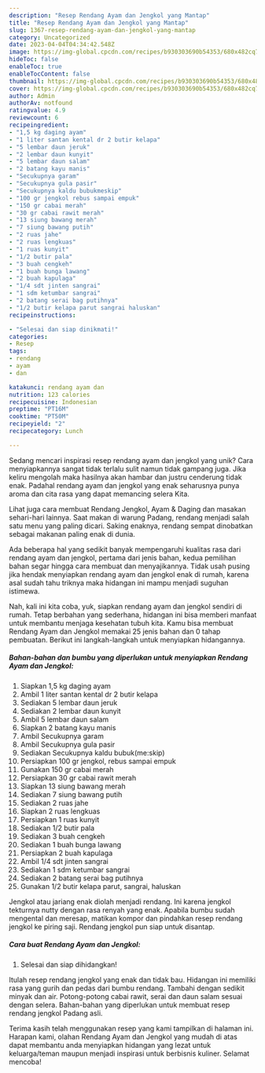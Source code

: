 ```yaml
---
description: "Resep Rendang Ayam dan Jengkol yang Mantap"
title: "Resep Rendang Ayam dan Jengkol yang Mantap"
slug: 1367-resep-rendang-ayam-dan-jengkol-yang-mantap
category: Uncategorized
date: 2023-04-04T04:34:42.548Z
image: https://img-global.cpcdn.com/recipes/b930303690b54353/680x482cq70/rendang-ayam-dan-jengkol-foto-resep-utama.jpg
hideToc: false
enableToc: true
enableTocContent: false
thumbnail: https://img-global.cpcdn.com/recipes/b930303690b54353/680x482cq70/rendang-ayam-dan-jengkol-foto-resep-utama.jpg
cover: https://img-global.cpcdn.com/recipes/b930303690b54353/680x482cq70/rendang-ayam-dan-jengkol-foto-resep-utama.jpg
author: Admin
authorAv: notfound
ratingvalue: 4.9
reviewcount: 6
recipeingredient:
- "1,5 kg daging ayam"
- "1 liter santan kental dr 2 butir kelapa"
- "5 lembar daun jeruk"
- "2 lembar daun kunyit"
- "5 lembar daun salam"
- "2 batang kayu manis"
- "Secukupnya garam"
- "Secukupnya gula pasir"
- "Secukupnya kaldu bubukmeskip"
- "100 gr jengkol rebus sampai empuk"
- "150 gr cabai merah"
- "30 gr cabai rawit merah"
- "13 siung bawang merah"
- "7 siung bawang putih"
- "2 ruas jahe"
- "2 ruas lengkuas"
- "1 ruas kunyit"
- "1/2 butir pala"
- "3 buah cengkeh"
- "1 buah bunga lawang"
- "2 buah kapulaga"
- "1/4 sdt jinten sangrai"
- "1 sdm ketumbar sangrai"
- "2 batang serai bag putihnya"
- "1/2 butir kelapa parut sangrai haluskan"
recipeinstructions:

- "Selesai dan siap dinikmati!"
categories:
- Resep
tags:
- rendang
- ayam
- dan

katakunci: rendang ayam dan 
nutrition: 123 calories
recipecuisine: Indonesian
preptime: "PT16M"
cooktime: "PT50M"
recipeyield: "2"
recipecategory: Lunch

---
```





Sedang mencari inspirasi resep rendang ayam dan jengkol yang unik? Cara menyiapkannya sangat tidak terlalu sulit namun tidak gampang juga. Jika keliru mengolah maka hasilnya akan hambar dan justru cenderung tidak enak. Padahal rendang ayam dan jengkol yang enak seharusnya punya aroma dan cita rasa yang dapat memancing selera Kita.





Lihat juga cara membuat Rendang Jengkol, Ayam &amp; Daging dan masakan sehari-hari lainnya. Saat makan di warung Padang, rendang menjadi salah satu menu yang paling dicari. Saking enaknya, rendang sempat dinobatkan sebagai makanan paling enak di dunia.

Ada beberapa hal yang sedikit banyak mempengaruhi kualitas rasa dari rendang ayam dan jengkol, pertama dari jenis bahan, kedua pemilihan bahan segar hingga cara membuat dan menyajikannya. Tidak usah pusing jika hendak menyiapkan rendang ayam dan jengkol enak di rumah, karena asal sudah tahu triknya maka hidangan ini mampu menjadi suguhan istimewa.






Nah, kali ini kita coba, yuk, siapkan rendang ayam dan jengkol sendiri di rumah. Tetap berbahan yang sederhana, hidangan ini bisa memberi manfaat untuk membantu menjaga kesehatan tubuh kita. Kamu bisa membuat Rendang Ayam dan Jengkol memakai 25 jenis bahan dan 0 tahap pembuatan. Berikut ini langkah-langkah untuk menyiapkan hidangannya.

<!--inarticleads1-->

##### Bahan-bahan dan bumbu yang diperlukan untuk menyiapkan Rendang Ayam dan Jengkol:

1. Siapkan 1,5 kg daging ayam
1. Ambil 1 liter santan kental dr 2 butir kelapa
1. Sediakan 5 lembar daun jeruk
1. Sediakan 2 lembar daun kunyit
1. Ambil 5 lembar daun salam
1. Siapkan 2 batang kayu manis
1. Ambil Secukupnya garam
1. Ambil Secukupnya gula pasir
1. Sediakan Secukupnya kaldu bubuk(me:skip)
1. Persiapkan 100 gr jengkol, rebus sampai empuk
1. Gunakan 150 gr cabai merah
1. Persiapkan 30 gr cabai rawit merah
1. Siapkan 13 siung bawang merah
1. Sediakan 7 siung bawang putih
1. Sediakan 2 ruas jahe
1. Siapkan 2 ruas lengkuas
1. Persiapkan 1 ruas kunyit
1. Sediakan 1/2 butir pala
1. Sediakan 3 buah cengkeh
1. Sediakan 1 buah bunga lawang
1. Persiapkan 2 buah kapulaga
1. Ambil 1/4 sdt jinten sangrai
1. Sediakan 1 sdm ketumbar sangrai
1. Sediakan 2 batang serai bag putihnya
1. Gunakan 1/2 butir kelapa parut, sangrai, haluskan


Jengkol atau jariang enak diolah menjadi rendang. Ini karena jengkol tekturnya nutty dengan rasa renyah yang enak. Apabila bumbu sudah mengental dan meresap, matikan kompor dan pindahkan resep rendang jengkol ke piring saji. Rendang jengkol pun siap untuk disantap. 

<!--inarticleads2-->

##### Cara buat Rendang Ayam dan Jengkol:


1. Selesai dan siap dihidangkan!

Itulah resep rendang jengkol yang enak dan tidak bau. Hidangan ini memiliki rasa yang gurih dan pedas dari bumbu rendang. Tambahi dengan sedikit minyak dan air. Potong-potong cabai rawit, serai dan daun salam sesuai dengan selera. Bahan-bahan yang diperlukan untuk membuat resep rendang jengkol Padang asli. 

Terima kasih telah menggunakan resep yang kami tampilkan di halaman ini. Harapan kami, olahan Rendang Ayam dan Jengkol yang mudah di atas dapat membantu anda menyiapkan hidangan yang lezat untuk keluarga/teman maupun menjadi inspirasi untuk berbisnis kuliner. Selamat mencoba!
